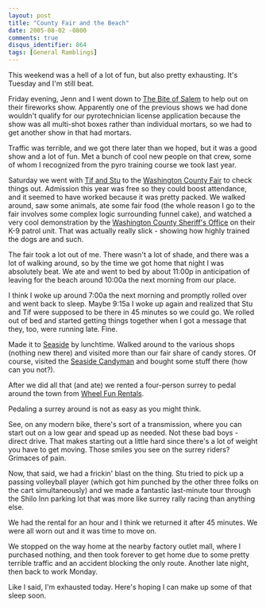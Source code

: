 ```yaml
---
layout: post
title: "County Fair and the Beach"
date: 2005-08-02 -0800
comments: true
disqus_identifier: 864
tags: [General Ramblings]
---
```

This weekend was a hell of a lot of fun, but also pretty exhausting.
It's Tuesday and I'm still beat.

 Friday evening, Jenn and I went down to [The Bite of
Salem](http://www.biteofsalem.com/) to help out on their fireworks show.
Apparently one of the previous shows we had done wouldn't qualify for
our pyrotechnician license application because the show was all
multi-shot boxes rather than individual mortars, so we had to get
another show in that had mortars.

 Traffic was terrible, and we got there later than we hoped, but it was
a good show and a lot of fun. Met a bunch of cool new people on that
crew, some of whom I recognized from the pyro training course we took
last year.

 Saturday we went with [Tif and Stu](http://www.stuartthompson.net) to
the [Washington County Fair](http://www.faircomplex.com/) to check
things out. Admission this year was free so they could boost attendance,
and it seemed to have worked because it was pretty packed. We walked
around, saw some animals, ate some fair food (the whole reason I go to
the fair involves some complex logic surrounding funnel cake), and
watched a very cool demonstration by the [Washington County Sheriff's
Office](http://www.co.washington.or.us/sheriff/) on their K-9 patrol
unit. That was actually really slick - showing how highly trained the
dogs are and such.

 The fair took a lot out of me. There wasn't a lot of shade, and there
was a lot of walking around, so by the time we got home that night I was
absolutely beat. We ate and went to bed by about 11:00p in anticipation
of leaving for the beach around 10:00a the next morning from our place.

 I think I woke up around 7:00a the next morning and promptly rolled
over and went back to sleep. Maybe 9:15a I woke up again and realized
that Stu and Tif were supposed to be there in 45 minutes so we could go.
We rolled out of bed and started getting things together when I got a
message that they, too, were running late. Fine.

 Made it to [Seaside](http://www.seasideor.com/) by lunchtime. Walked
around to the various shops (nothing new there) and visited more than
our fair share of candy stores. Of course, visited the [Seaside
Candyman](http://www.seasidecandyman.com/) and bought some stuff there
(how can you not?).

 After we did all that (and ate) we rented a four-person surrey to pedal
around the town from [Wheel Fun
Rentals](http://www.wheelfunrentals.com/listlocations/65).

 Pedaling a surrey around is not as easy as you might think.

 See, on any modern bike, there's sort of a transmission, where you can
start out on a low gear and spead up as needed. Not these bad boys -
direct drive. That makes starting out a little hard since there's a lot
of weight you have to get moving. Those smiles you see on the surrey
riders? Grimaces of pain.

 Now, that said, we had a frickin' blast on the thing. Stu tried to pick
up a passing volleyball player (which got him punched by the other three
folks on the cart simultaneously) and we made a fantastic last-minute
tour through the Shilo Inn parking lot that was more like surrey rally
racing than anything else.

 We had the rental for an hour and I think we returned it after 45
minutes. We were all worn out and it was time to move on.

 We stopped on the way home at the nearby factory outlet mall, where I
purchased nothing, and then took forever to get home due to some pretty
terrible traffic and an accident blocking the only route. Another late
night, then back to work Monday.

 Like I said, I'm exhausted today. Here's hoping I can make up some of
that sleep soon.
